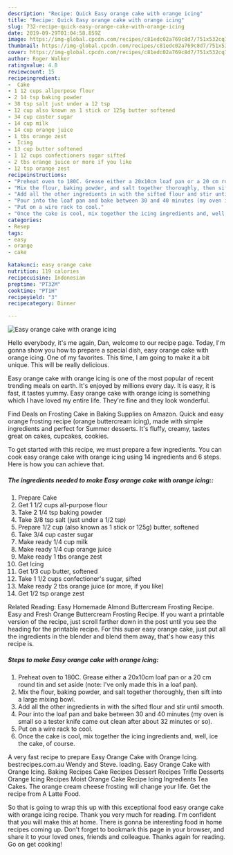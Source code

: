 ```yaml
---
description: "Recipe: Quick Easy orange cake with orange icing"
title: "Recipe: Quick Easy orange cake with orange icing"
slug: 732-recipe-quick-easy-orange-cake-with-orange-icing
date: 2019-09-29T01:04:58.859Z
image: https://img-global.cpcdn.com/recipes/c81edc02a769c8d7/751x532cq70/easy-orange-cake-with-orange-icing-recipe-main-photo.jpg
thumbnail: https://img-global.cpcdn.com/recipes/c81edc02a769c8d7/751x532cq70/easy-orange-cake-with-orange-icing-recipe-main-photo.jpg
cover: https://img-global.cpcdn.com/recipes/c81edc02a769c8d7/751x532cq70/easy-orange-cake-with-orange-icing-recipe-main-photo.jpg
author: Roger Walker
ratingvalue: 4.8
reviewcount: 15
recipeingredient:
-  Cake
- 1 12 cups allpurpose flour
- 2 14 tsp baking powder
- 38 tsp salt just under a 12 tsp
- 12 cup also known as 1 stick or 125g butter softened
- 34 cup caster sugar
- 14 cup milk
- 14 cup orange juice
- 1 tbs orange zest
-  Icing
- 13 cup butter softened
- 1 12 cups confectioners sugar sifted
- 2 tbs orange juice or more if you like
- 12 tsp orange zest
recipeinstructions:
- "Preheat oven to 180C. Grease either a 20x10cm loaf pan or a 20 cm round tin and set aside (note: I&#39;ve only made this in a loaf pan)."
- "Mix the flour, baking powder, and salt together thoroughly, then sift into a large mixing bowl."
- "Add all the other ingredients in with the sifted flour and stir until smooth."
- "Pour into the loaf pan and bake between 30 and 40 minutes (my oven is small so a tester knife came out clean after about 32 minutes or so)."
- "Put on a wire rack to cool."
- "Once the cake is cool, mix together the icing ingredients and, well, ice the cake, of course."
categories:
- Resep
tags:
- easy
- orange
- cake

katakunci: easy orange cake
nutrition: 119 calories
recipecuisine: Indonesian
preptime: "PT32M"
cooktime: "PT1H"
recipeyield: "3"
recipecategory: Dinner

---
```



![Easy orange cake with orange icing](https://img-global.cpcdn.com/recipes/c81edc02a769c8d7/751x532cq70/easy-orange-cake-with-orange-icing-recipe-main-photo.jpg)

Hello everybody, it's me again, Dan, welcome to our recipe page. Today, I'm gonna show you how to prepare a special dish, easy orange cake with orange icing. One of my favorites. This time, I am going to make it a bit unique. This will be really delicious.

Easy orange cake with orange icing is one of the most popular of recent trending meals on earth. It's enjoyed by millions every day. It is easy, it is fast, it tastes yummy. Easy orange cake with orange icing is something which I have loved my entire life. They're fine and they look wonderful.

Find Deals on Frosting Cake in Baking Supplies on Amazon. Quick and easy orange frosting recipe (orange buttercream icing), made with simple ingredients and perfect for Summer desserts. It&#39;s fluffy, creamy, tastes great on cakes, cupcakes, cookies.


To get started with this recipe, we must prepare a few ingredients. You can cook easy orange cake with orange icing using 14 ingredients and 6 steps. Here is how you can achieve that.

##### The ingredients needed to make Easy orange cake with orange icing::

1. Prepare  Cake
1. Get 1 1/2 cups all-purpose flour
1. Take 2 1/4 tsp baking powder
1. Take 3/8 tsp salt (just under a 1/2 tsp)
1. Prepare 1/2 cup (also known as 1 stick or 125g) butter, softened
1. Take 3/4 cup caster sugar
1. Make ready 1/4 cup milk
1. Make ready 1/4 cup orange juice
1. Make ready 1 tbs orange zest
1. Get  Icing
1. Get 1/3 cup butter, softened
1. Take 1 1/2 cups confectioner&#39;s sugar, sifted
1. Make ready 2 tbs orange juice (or more, if you like)
1. Get 1/2 tsp orange zest


Related Reading: Easy Homemade Almond Buttercream Frosting Recipe. Easy and Fresh Orange Buttercream Frosting Recipe. If you want a printable version of the recipe, just scroll farther down in the post until you see the heading for the printable recipe. For this super easy orange cake, just put all the ingredients in the blender and blend them away, that&#39;s how easy this recipe is. 

##### Steps to make Easy orange cake with orange icing:

1. Preheat oven to 180C. Grease either a 20x10cm loaf pan or a 20 cm round tin and set aside (note: I&#39;ve only made this in a loaf pan).
1. Mix the flour, baking powder, and salt together thoroughly, then sift into a large mixing bowl.
1. Add all the other ingredients in with the sifted flour and stir until smooth.
1. Pour into the loaf pan and bake between 30 and 40 minutes (my oven is small so a tester knife came out clean after about 32 minutes or so).
1. Put on a wire rack to cool.
1. Once the cake is cool, mix together the icing ingredients and, well, ice the cake, of course.


A very fast recipe to prepare Easy Orange Cake with Orange Icing. bestrecipes.com.au Wendy and Steve. loading. Easy Orange Cake with Orange Icing. Baking Recipes Cake Recipes Dessert Recipes Trifle Desserts Orange Icing Recipes Moist Orange Cake Recipe Icing Ingredients Tea Cakes. The orange cream cheese frosting will change your life. Get the recipe from A Latte Food. 

So that is going to wrap this up with this exceptional food easy orange cake with orange icing recipe. Thank you very much for reading. I'm confident that you will make this at home. There is gonna be interesting food in home recipes coming up. Don't forget to bookmark this page in your browser, and share it to your loved ones, friends and colleague. Thanks again for reading. Go on get cooking!
